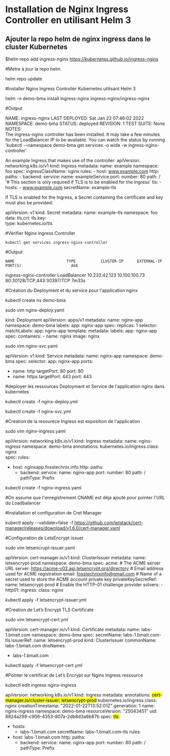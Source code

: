 # Installation de Nginx Ingress Controller en utilisant Helm 3


## Ajouter la repo helm de nginx ingress dans le cluster Kubernetes 

$helm repo add ingress-nginx https://kubernetes.github.io/ingress-nginx

#Metre à jour la repo helm

helm repo update

#Installer Nginx Ingress Controller Kubernetes utilisant Helm 3

helm -n demo-bma install ingress-nginx ingress-nginx/ingress-nginx

#Output

NAME: ingress-nginx
LAST DEPLOYED: Sat Jan 22 07:46:02 2022
NAMESPACE: demo-bma
STATUS: deployed
REVISION: 1
TEST SUITE: None
NOTES:	
The ingress-nginx controller has been installed.
It may take a few minutes for the LoadBalancer IP to be available.
You can watch the status by running 'kubectl --namespace demo-bma get services -o wide -w ingress-nginx-controller'

An example Ingress that makes use of the controller:
  apiVersion: networking.k8s.io/v1
  kind: Ingress
  metadata:
    name: example
    namespace: foo
  spec:
    ingressClassName: nginx
    rules:
      - host: www.example.com
        http:
          paths:
            - backend:
                service:
                  name: exampleService
                  port:
                    number: 80
              path: /
    '# This section is only required if TLS is to be enabled for the Ingress'
    tls:
      - hosts:
        - www.example.com
        secretName: example-tls

If TLS is enabled for the Ingress, a Secret containing the certificate and key must also be provided:

  apiVersion: v1
  kind: Secret
  metadata:
    name: example-tls
    namespace: foo
  data:
    tls.crt: <base64 encoded cert>
    tls.key: <base64 encoded key>	
  type: kubernetes.io/tls

#Vérifier Nginx ingress Controller

	kubectl get services ingress-nginx-controller

#Output:

	NAME                       TYPE           CLUSTER-IP      EXTERNAL-IP     PORT(S)                      AGE
ingress-nginx-controller   LoadBalancer   10.233.42.123   10.100.100.73   80:30128/TCP,443:30397/TCP   7m33s

#Création du Deployment et du service pour l'application nginx

kubectl create ns demo-bma

sudo vim nginx-deploy.yaml

kind: Deployment
apiVersion: apps/v1
metadata:
  name: nginx-app
  namespace: demo-bma
  labels:
    app: nginx-app
spec:
  replicas: 1
  selector:
    matchLabels:
      app: nginx-app
  template:
    metadata:
      labels:
        app: nginx-app
    spec:
      containers:
      - name: nginx
        image: nginx

sudo vim nginx-svc.yaml

apiVersion: v1
kind: Service
metadata:
  name: nginx-app
  namespace: demo-bma
spec:
  selector:
    app: nginx-app
  ports:
  - name: http
    targetPort: 80
    port: 80
  - name: https
    targetPort: 443
    port: 443

#deployer les ressources Deployment et Service de l'application nginx dans kubernetes

kubectl create -f nginx-deploy.yml

kubectl create -f nginx-svc.yml

#Creation de la resourece Ingress est exposition de l'application

sudo vim nginx-ingress.yaml

apiVersion: networking.k8s.io/v1
kind: Ingress
metadata:
  name: nginx-ingress
  namespace: demo-bma
  annotations:
    kubernetes.io/ingress.class: nginx   
spec:
  rules:
  - host: nginxapp.fosstechnix.info
    http:
      paths:
      - backend:
          service:
            name: nginx-app
            port:
              number: 80
        path: /
        pathType: Prefix

kubectl create -f nginx-ingress.yaml

#On assume que l'enregistrement CNAME est déja ajouté pour pointer l'URL du Loadbalancer

#Installation et configuration de Cret Manager

kubectl apply --validate=false -f https://github.com/jetstack/cert-manager/releases/download/v1.6.0/cert-manager.yaml

#Configuration de LetsEncrypt issuer 

sudo vim letsencrupt-issuer.yaml

apiVersion: cert-manager.io/v1
kind: ClusterIssuer
metadata:
  name: letsencrypt-prod
  namespace: demo-bma
spec:
  acme:
    # The ACME server URL
    server: https://acme-v02.api.letsencrypt.org/directory
    # Email address used for ACME registration
    email: fosstechnixinfo@gmail.com
    # Name of a secret used to store the ACME account private key
    privateKeySecretRef:
      name: letsencrypt-prod
    # Enable the HTTP-01 challenge provider
    solvers:
    - http01:
        ingress:
          class: nginx

kubectl apply -f letsencrypt-issuer.yml

#Creation de Let’s Encrypt TLS Certificate

sudo vim letsencrypt-cert.yml

apiVersion: cert-manager.io/v1
kind: Certificate
metadata:
  name: labs-1.bmait.com
  namespace: demo-bma
spec:
  secretName: labs-1.bmait.com-tls
  issuerRef:
    name: letsencrypt-prod
    kind: ClusterIssuer
  commonName: labs-1.bmait.com
  dnsNames:
  - labs-1.bmait.com

kubectl apply -f letsencrypt-cert.yml

#Pointer le certificat de Let’s Encrypt sur Nginx Ingress ressource

kubectl edit ingress nginx-ingress

apiVersion: networking.k8s.io/v1
kind: Ingress
metadata:
  annotations:
    <mark>cert-manager.io/cluster-issuer: letsencrypt-prod</mark>
    kubernetes.io/ingress.class: nginx
  creationTimestamp: "2022-01-22T13:52:01Z"
  generation: 1
  name: nginx-ingress
  namespace: demo-bma
  resourceVersion: "25043451"
  uid: 8824a299-c906-4353-807a-2db8d3a6b87b
spec:
  <mark>tls:
  - hosts:
    - labs-1.bmait.com
    secretName: labs-1.bmait.com-tls</mark>
  rules:
  - host: labs-1.bmait.com
    http:
      paths:
      - backend:
          service:
            name: nginx-app
            port:
              number: 80
        path: /
        pathType: Prefix




